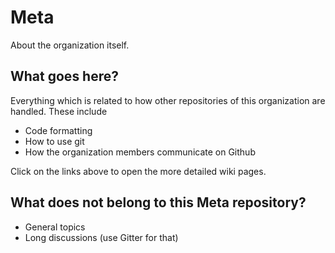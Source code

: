 # Meta
About the organization itself.


## What goes here?

Everything which is related to how other repositories of this organization are handled. These include

- Code formatting
- How to use git
- How the organization members communicate on Github

Click on the links above to open the more detailed wiki pages.



## What does not belong to this Meta repository?

- General topics
- Long discussions (use Gitter for that)

